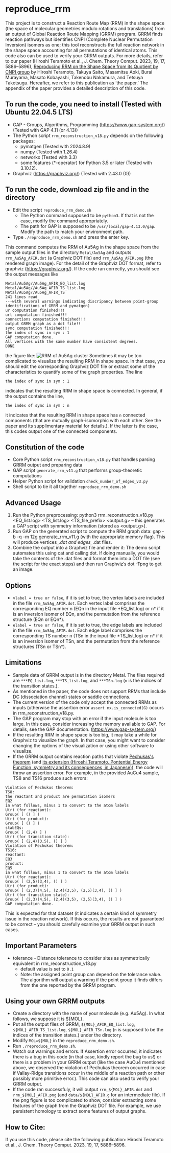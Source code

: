 # reproduce_rrm
This project is to construct a Reaction Route Map (RRM) in the shape space (the space of molecular geometries modulo rotations and translations) from an output of Global Reaction Route Mapping (GRRM) program. GRRM finds reaction pathways but identifies CNPI (Complete Nuclear Permutation Inversion) isomers as one; this tool reconstructs the full reaction network in the shape space accounting for all permutations of identical atoms. This code also can be used to verify your GRRM outputs. For more details, refer to our paper (Hiroshi Teramoto et al., J. Chem. Theory Comput. 2023, 19, 17, 5886–5896), [Reproducing RRM on the Shape Space from its Quotient by CNPI group](https://pubs.acs.org/doi/full/10.1021/acs.jctc.3c00500) by Hiroshi Teramoto, Takuya Saito, Masamitsu Aoki, Burai Murayama, Masato Kobayashi, Takenobu Nakamura, and Tetsuya Taketsugu. Hereafter, we refer to this publication as ‘the paper.’ The appendix of the paper provides a detailed description of this code.

## To run the code, you need to install (Tested with Ubuntu 22.04.5 LTS)
* GAP - Groups, Algorithms, Programming (https://www.gap-system.org/) (Tested with GAP 4.11 (or 4.13))
* The Python script `rrm_reconstruction_v18.py` depends on the following packages:
  - pymatgen (Tested with 2024.8.9)
  - numpy (Tested with 1.26.4)
  - networkx (Tested with 3.3)
  - some features (*-operator) for Python 3.5 or later (Tested with 3.10.12).
* Graphviz (https://graphviz.org/) (Tested with 2.43.0 (0))

## To run the code, download zip file and in the directory
* Edit the script `reproduce_rrm_demo.sh`
  - The Python command supposed to be `python3`. If that is not the case, modify the command appropriately.
  - The path for GAP is supposed to be `/usr/local/gap-4.13.0/gap`. Modify the path to match your environment path. 
* Type `./reproduce_rrm_demo.sh` and press the enter key.

This command computes the RRM of Au5Ag in the shape space from the sample output files in the directory `Metal/Au5Ag` and outputs `rrm_Au5Ag_AFIR.dot` (a Graphviz DOT file) and `rrm_Au5Ag_AFIR.png` (the rendered graph image). For the detail of the Graphviz DOT format, refer to graphviz (https://graphviz.org/). If the code ran correctly, you should see the output messages like
```
Metal/Au5Ag//Au5Ag_AFIR_EQ_list.log
Metal/Au5Ag//Au5Ag_AFIR_TS_list.log
Metal/Au5Ag//Au5Ag_AFIR_TS
241 lines read
---with several warnings indicating discripancy between point-group identifications of GRRM and pymatgen)
ur computation finished!!!
urt computation finished!!!
connections computation finished!!!
output GRRM graph as a dot file!!
symc computation finished!!!
the index of symc in sym : 1
GAP computation done.
All vertices with the same number have consistent degrees.
DONE
```
the figure like: ![RRM of Au5Ag cluster](./rrm_Au5Ag_AFIR.png) Sometimes it may be too complicated to visualize the resulting RRM in shape space. In that case, you should edit the corresponding Graphviz DOT file or extract some of the characteristics to quantify some of the graph properties. The line
```
the index of symc in sym : 1
```
indicates that the resulting RRM in shape space is connected. In general, if the output contains the line,
```
the index of symc in sym : n
```
it indicates that the resulting RRM in shape space has `n` connected components (that are mutually graph-isomorphic with each other. See the paper and its supplimentary material for details.). If the latter is the case, this codes output one of the connected components.

## Constitution of the code
* Core Python script `rrm_reconstruction_v18.py` that handles parsing GRRM output and preparing data
* GAP script `generate_rrm_v11.g` that performs group-theoretic computations
* Helper Python script for validation `check_number_of_edges_v3.py`
* Shell script to tie it all together `reproduce_rrm_demo.sh`

## Advanced Usage
1. Run the Python preprocessing: python3 rrm_reconstruction_v18.py <EQ_list.log> <TS_list.log> <TS_file_prefix> <output.g> – this generates a GAP script with symmetry information (stored as <output.g>).
2. Run GAP on the generated script to compute the RRM graph data: gap -b -q -m 12g generate_rrm_v11.g (with the appropriate memory flag). This will produce vertices_*.dat and edges_*.dat files.
3. Combine the output into a Graphviz file and render it: The demo script automates this using cat and calling dot. If doing manually, you would take the contents of the .dat files and format them into a DOT file (see the script for the exact steps) and then run Graphviz’s dot -Tpng to get an image.

## Options
* `vlabel = true or false`, if it is set to true, the vertex labels are included in the file `rrm_Au5Ag_AFIR.dot`. Each vertex label comprises the corresponding EQ number n (EQn in the input file \*EQ_list.log) or n\* if it is an inversion isomer of EQn, and the permutation from the reference structure (EQn or EQn*). 
* `elabel = true or false`, if it is set to true, the edge labels are included in the file `rrm_Au5Ag_AFIR.dot`. Each edge label comprises the corresponding TS number n (TSn in the input file \*TS_list.log) or n\* if it is an inversion isomer of TSn, and the permutation from the reference structures (TSn or TSn*).

## Limitations
* Sample data of GRRM output is in the directory Metal. The files required are `***EQ_list.log`, `***TS_list.log`, and `***TSn.log` (`n` is the indices of the transition states.).
* As mentioned in the paper, the code does not support RRMs that include DC (dissociation channel) states or saddle connections.
* The current version of the code only accept the connected RRMs as inputs (otherwise the assertion error `assert nx.is_connected(G)` occurs in rrm_reconstruction_v18.py.
* The GAP program may stop with an error if the input molecule is too large. In this case, consider increasing the memory available to GAP. For details, see the GAP documentation. (https://www.gap-system.org/)
* If the resulting RRM in shape space is too big, it may take a while for Graphviz to visualize the graph. In that case, you might want to consider changing the options of the visualization or using other software to visualize.
* If the GRRM output contains reaction paths that violate [Pechukas's theorem](https://pubs.aip.org/aip/jcp/article-abstract/64/4/1516/786979/On-simple-saddle-points-of-a-potential-surface-the) (and [its extension (Hiroshi Teramoto, Pontential Energy Function, symmetry and its consequences, in Japanese)](https://www.jstc.org/frontier15/)), the code will throw an assertion error. For example, in the provided AuCu4 sample, TS8 and TS16 produce such errors​:

```
Violation of Pechukus theorem:
TS8:
the reactant and product are permutation isomers
EQ2
in what follows, minus 1 to convert to the atom labels
U(r) (for reactant):
Group( [ () ] )
U(r) (for product):
Group( [ () ] )
stabEQs:
Group( [ (2,4) ] )
U(r) (for transition state):
Group( [ (2,4)(3,5), () ] )
Violation of Pechukus theorem:
TS16:
reactant:
EQ3
product:
EQ5
in what follows, minus 1 to convert to the atom labels
U(r) (for reactant):
Group( [ (2,5)(3,4), () ] )
U(r) (for product):
Group( [ (2,3)(4,5), (2,4)(3,5), (2,5)(3,4), () ] )
U(r) (for transition state):
Group( [ (2,3)(4,5), (2,4)(3,5), (2,5)(3,4), () ] )
GAP computation done.
```
This is expected for that dataset (it indicates a certain kind of symmetry issue in the reaction network). If this occurs, the results are not guaranteed to be correct – you should carefully examine your GRRM output in such cases.

## Important Parameters
* tolerance - Distance tolerance to consider sites as symmetrically equivalent in rrm_reconstruction_v18.py
  - default value is set to `0.1`
  - Note: the assigned point group can depend on the tolerance value. The algorithm will output a warning if the point group it finds differs from the one reported by the GRRM program.

## Using your own GRRM outputs
* Create a directory with the name of your molecule (e.g. Au5Ag). In what follows, we suppose it is ${MOL}.
* Put all the output files of GRRM, `${MOL}_AFIR_EQ_list.log`, `${MOL}_AFIR_TS_list.log`, `${MOL}_AFIR_TSn.log` (`n` is supposed to be the indices of the transition states.) under the directory.
* Modify `MOL=${MOL}` in the `reproduce_rrm_demo.sh`.
* Run `./reproduce_rrm_demo.sh`.
* Watch out warnings and errors. If Assertion error occurred, it indicates there is a bug in this code (in that case, kindly report the bug to us!) or there is a problem in your GRRM output (like the case AuCu4 mentioned above, we observed the violation of Pechukas theorem occurred in case if Vallay-Ridge transitions occur in the middle of a reaction path or other possibly more primitive error.). This code can also used to verify your GRRM output.
* If the code ran successfuly, it will output `rrm_${MOL}_AFIR.dot` and `rrm_${MOL}_AFIR.png` (and `data/${MOL}_AFIR.g` for an intermediate file). If the png figure is too complicated to show, consider extracting some features of the graph from the Graphviz DOT file. For example, we use persistent homology to extract some features of output graphs.

## How to Cite: 
If you use this code, please cite the following publication: Hiroshi Teramoto et al., J. Chem. Theory Comput. 2023, 19, 17, 5886–5896.
